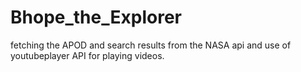 # Bhope_the_Explorer
fetching the APOD and search results from the NASA api and use of youtubeplayer API for playing videos.
